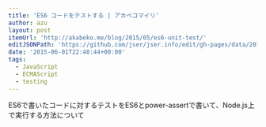 ```yaml
---
title: 'ES6 コードをテストする | アカベコマイリ'
author: azu
layout: post
itemUrl: 'http://akabeko.me/blog/2015/05/es6-unit-test/'
editJSONPath: 'https://github.com/jser/jser.info/edit/gh-pages/data/2015/06/index.json'
date: '2015-06-01T22:48:44+00:00'
tags:
  - JavaScript
  - ECMAScript
  - testing
---
```

ES6で書いたコードに対するテストをES6とpower-assertで書いて、Node.js上で実行する方法について
